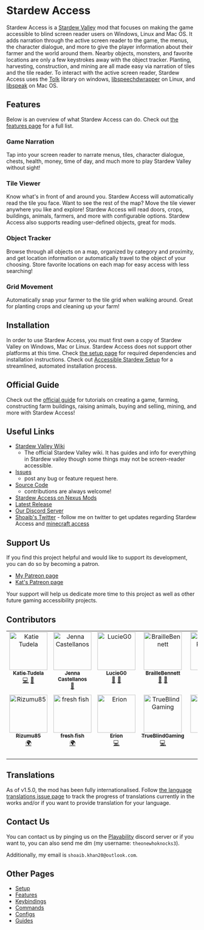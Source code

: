 # Stardew Access

Stardew Access is a [Stardew Valley](https://stardewvalley.net/) mod that focuses on making the game accessible to blind screen reader users on Windows, Linux and Mac OS. It adds narration through the active screen reader to the game, the menus, the character dialogue, and more to give the player information about their farmer and the world around them.
Nearby objects, monsters, and favorite locations are only a few keystrokes away with the object tracker.
Planting, harvesting, construction, and mining are all made easy via narration of tiles and the tile reader.
To interact with the active screen reader, Stardew Access uses the [Tolk](https://github.com/ndarilek/tolk) library on windows, [libspeechdwrapper](https://github.com/khanshoaib3/libspeechdwrapper) on Linux, and [libspeak](https://github.com/Flameborn/libspeak) on Mac OS.

<!--todo: add this link to the wiki once there's info for developers. https://github.com/khanshoaib3/stardew-access/wiki-->

## Features

Below is an overview of what Stardew Access can do. Check out [the features page](features.md) for a full list.

### Game Narration

Tap into your screen reader to narrate menus, tiles, character dialogue, chests, health, money, time of day, and much more to play Stardew Valley without sight!

### Tile Viewer

Know what's in front of and around you. Stardew Access will automatically read the tile you face. Want to see the rest of the map? Move the tile viewer anywhere you like and explore! Stardew Access will read doors, crops, buildings, animals, farmers, and more with configurable options. Stardew Access also supports reading user-defined objects, great for mods.

### Object Tracker

Browse through all objects on a map, organized by category and proximity, and get location information or automatically travel to the object of your choosing. Store favorite locations on each map for easy access with less searching!

### Grid Movement

Automatically snap your farmer to the tile grid when walking around. Great for planting crops and cleaning up your farm!

## Installation

In order to use Stardew Access, you must first own a copy of Stardew Valley on Windows, Mac or Linux. Stardew Access does not support other platforms at this time. Check [the setup page](setup.md) for required dependencies and installation instructions. Check out [Accessible Stardew Setup](https://github.com/ParadoxiKat/AccessibleStardewSetup/releases/latest) for a streamlined, automated installation process.

## Official Guide

Check out the [official guide](guides/guides-home.md) for tutorials on creating a game, farming, constructing farm buildings, raising animals, buying and selling, mining, and more with Stardew Access!

## Useful Links

- [Stardew Valley Wiki](https://stardewvalleywiki.com/Stardew_Valley_Wiki)
    - The official Stardew Valley wiki. It has guides and info for everything in Stardew valley though some things may not be screen-reader accessible.
- [Issues](https://github.com/khanshoaib3/stardew-access/issues)
    - post any bug or feature request here.
- [Source Code](https://github.com/khanshoaib3/stardew-access)
    - contributions are always welcome!
- [Stardew Access on Nexus Mods](https://www.nexusmods.com/stardewvalley/mods/16205)
- [Latest Release](https://github.com/khanshoaib3/stardew-access/releases/latest)
- [Our Discord Server](https://discord.gg/yQjjsDqWQX)
- [Shoaib's Twitter](https://twitter.com/shoaib_mk0) - follow me on twitter to get updates regarding Stardew Access and [minecraft access](https://github.com/khanshoaib3/minecraft-access)

## Support Us

If you find this project helpful and would like to support its development, you can do so by becoming a patron.

- [My Patreon page](https://www.patreon.com/shoaibkhan)
- [Kat's Patreon page](https://www.patreon.com/BlindSighted)

Your support will help us dedicate more time to this project as well as other future gaming accessibility projects. 

## Contributors

<!-- ALL-CONTRIBUTORS-LIST:START - Do not remove or modify this section -->
<!-- prettier-ignore-start -->
<!-- markdownlint-disable -->
<table>
  <tbody>
    <tr>
      <td align="center" valign="top" width="14.28%"><a href="https://github.com/ParadoxiKat"><img src="https://avatars.githubusercontent.com/u/1766632?v=4?s=100" width="100px;" alt="Katie Tudela"/><br /><sub><b>Katie Tudela</b></sub></a><br /><a href="https://github.com/khanshoaib3/stardew-access/commits?author=ParadoxiKat" title="Code">💻</a> <a href="#maintenance-ParadoxiKat" title="Maintenance">🚧</a></td>
      <td align="center" valign="top" width="14.28%"><a href="https://github.com/PepperTheVixen"><img src="https://avatars.githubusercontent.com/u/76539954?v=4?s=100" width="100px;" alt="Jenna Castellanos"/><br /><sub><b>Jenna Castellanos</b></sub></a><br /><a href="https://github.com/khanshoaib3/stardew-access/commits?author=PepperTheVixen" title="Documentation">📖</a></td>
      <td align="center" valign="top" width="14.28%"><a href="https://github.com/LucieG0"><img src="https://avatars.githubusercontent.com/u/164240419?v=4?s=100" width="100px;" alt="LucieG0"/><br /><sub><b>LucieG0</b></sub></a><br /><a href="https://github.com/khanshoaib3/stardew-access/issues?q=author%3ALucieG0" title="Bug reports">🐛</a> <a href="#userTesting-LucieG0" title="User Testing">📓</a></td>
      <td align="center" valign="top" width="14.28%"><a href="https://github.com/BrailleBennett"><img src="https://avatars.githubusercontent.com/u/103331457?v=4?s=100" width="100px;" alt="BrailleBennett"/><br /><sub><b>BrailleBennett</b></sub></a><br /><a href="https://github.com/khanshoaib3/stardew-access/issues?q=author%3ABrailleBennett" title="Bug reports">🐛</a> <a href="#userTesting-BrailleBennett" title="User Testing">📓</a></td>
      <td align="center" valign="top" width="14.28%"><a href="https://github.com/bradjrenshaw"><img src="https://avatars.githubusercontent.com/u/13157639?v=4?s=100" width="100px;" alt="Bradley Renshaw"/><br /><sub><b>Bradley Renshaw</b></sub></a><br /><a href="https://github.com/khanshoaib3/stardew-access/commits?author=bradjrenshaw" title="Code">💻</a></td>
      <td align="center" valign="top" width="14.28%"><a href="https://github.com/fz0308"><img src="https://avatars.githubusercontent.com/u/117057446?v=4?s=100" width="100px;" alt="fz0308"/><br /><sub><b>fz0308</b></sub></a><br /><a href="https://github.com/khanshoaib3/stardew-access/issues?q=author%3Afz0308" title="Bug reports">🐛</a> <a href="https://www.nexusmods.com/stardewvalley/mods/24788" title="Translation (Indonesia)">🌍</a></td>
      <td align="center" valign="top" width="14.28%"><a href="https://github.com/ZenqFR"><img src="https://avatars.githubusercontent.com/u/161378529?v=4?s=100" width="100px;" alt="Games-Access"/><br /><sub><b>Games-Access</b></sub></a><br /><a href="https://www.nexusmods.com/stardewvalley/mods/20621/" title="Translation (French)">🌍</a></td>
    </tr>
    <tr>
      <td align="center" valign="top" width="14.28%"><a href="https://github.com/Rizumu85"><img src="https://avatars.githubusercontent.com/u/25150828?v=4?s=100" width="100px;" alt="Rizumu85"/><br /><sub><b>Rizumu85</b></sub></a><br /><a href="https://www.nexusmods.com/stardewvalley/mods/21784" title="Translation (Chinese)">🌍</a></td>
      <td align="center" valign="top" width="14.28%"><a href="https://github.com/wu2002jian"><img src="https://avatars.githubusercontent.com/u/105405958?v=4?s=100" width="100px;" alt="fresh fish"/><br /><sub><b>fresh fish</b></sub></a><br /><a href="https://www.nexusmods.com/stardewvalley/mods/21784" title="Translation (Chinese)">🌍</a></td>
      <td align="center" valign="top" width="14.28%"><a href="https://erion.cf/"><img src="https://avatars.githubusercontent.com/u/963056?v=4?s=100" width="100px;" alt="Erion"/><br /><sub><b>Erion</b></sub></a><br /><a href="https://github.com/khanshoaib3/stardew-access/commits?author=Flameborn" title="Code">💻</a></td>
      <td align="center" valign="top" width="14.28%"><a href="https://github.com/TrueBlindGaming"><img src="https://avatars.githubusercontent.com/u/98557962?v=4?s=100" width="100px;" alt="TrueBlindGaming"/><br /><sub><b>TrueBlindGaming</b></sub></a><br /><a href="https://github.com/khanshoaib3/stardew-access/commits?author=TrueBlindGaming" title="Code">💻</a></td>
      <td align="center" valign="top" width="14.28%"><a href="https://boholder.github.io/en-us/"><img src="https://avatars.githubusercontent.com/u/47084052?v=4?s=100" width="100px;" alt="boholder"/><br /><sub><b>boholder</b></sub></a><br /><a href="https://github.com/khanshoaib3/stardew-access/commits?author=boholder" title="Code">💻</a></td>
      <td align="center" valign="top" width="14.28%"><a href="https://github.com/christopherpross"><img src="https://avatars.githubusercontent.com/u/26790901?v=4?s=100" width="100px;" alt="Christopher Proß"/><br /><sub><b>Christopher Proß</b></sub></a><br /><a href="https://github.com/khanshoaib3/stardew-access/commits?author=christopherpross" title="Code">💻</a></td>
      <td align="center" valign="top" width="14.28%"><a href="https://github.com/xyzz2001"><img src="https://avatars.githubusercontent.com/u/67883774?v=4?s=100" width="100px;" alt="xywlkj2001_星云"/><br /><sub><b>xywlkj2001_星云</b></sub></a><br /><a href="https://github.com/khanshoaib3/stardew-access/commits?author=xyzz2001" title="Translation">🌍</a></td>
    </tr>
  </tbody>
</table>

<!-- markdownlint-restore -->
<!-- prettier-ignore-end -->

<!-- ALL-CONTRIBUTORS-LIST:END -->

## Translations

As of v1.5.0, the mod has been fully internationalised.
Follow [the language translations issue page](https://github.com/khanshoaib3/stardew-access/issues/182) to track the progress of
translations currently in the works and/or if you want to provide translation for your language.

## Contact Us

You can contact us by pinging us on the [Playability](https://discord.gg/yQjjsDqWQX) discord server
or if you want to, you can also send me dm (my username: `theonewhoknocks3`).

Additionally, my email is `shoaib.khan20@outlook.com`.

## Other Pages

- [Setup](setup.md)
- [Features](features.md)
- [Keybindings](keybindings.md)
- [Commands](commands.md)
- [Configs](config.md)
- [Guides](guides/guides-home.md)
